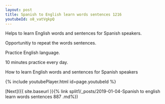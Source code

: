 ```yaml
---
layout: post
title: Spanish to English learn words sentences 1216 
youtubeId: o8_vatVgkpQ
---
```

 
 
Helps to learn English words and sentences for Spanish speakers.

Opportunitiy to repeat the words sentences. 

Practice English language. 
 
10 minutes practice every day. 
 
How to learn English words and sentences for Spanish speakers 
 
{% include youtubePlayer.html id=page.youtubeId %}
 
 
[Next]({{ site.baseurl }}{% link  split1/_posts/2019-01-04-Spanish to english learn words sentences 887 .md%})
 
